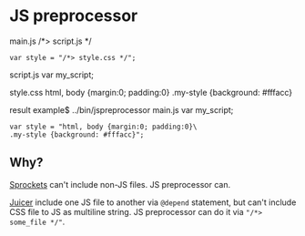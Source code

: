 JS preprocessor
===============

main.js
    /*> script.js */
    
    var style = "/*> style.css */";


script.js
    var my_script;


style.css
    html, body {margin:0; padding:0}
    .my-style {background: #fffacc}


result
    example$ ../bin/jspreprocessor main.js
    var my_script;
    
    var style = "html, body {margin:0; padding:0}\
    .my-style {background: #fffacc}";


Why?
----
[Sprockets](http://github.com/sstephenson/sprockets) can't include non-JS files.
JS preprocessor can.

[Juicer](http://github.com/cjohansen/juicer) include one JS file to another via
`@depend` statement, but can't include CSS file to JS as multiline string. 
JS preprocessor can do it via `"/*> some_file */"`.
